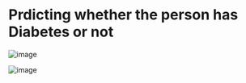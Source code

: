 # Prdicting whether the person has Diabetes or not

![image](https://user-images.githubusercontent.com/92395503/170313725-74ee3f8c-28b9-42b7-98d5-abfc2512899c.png)

![image](https://user-images.githubusercontent.com/92395503/170314206-04934e6a-181a-4e23-8eee-8f414222d400.png)

